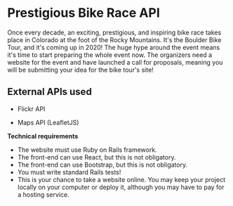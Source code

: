 # Prestigious Bike Race API

Once every decade, an exciting, prestigious, and inspiring bike race takes place in Colorado at the foot of the Rocky Mountains. It's the Boulder Bike Tour, and it's coming up in 2020! The huge hype around the event means it's time to start preparing the whole event now. The organizers need a website for the event and have launched a call for proposals, meaning you will be submitting your idea for the bike tour's site!

## External APIs used

- Flickr API

- Maps API (LeafletJS)


__Technical requirements__
- The website must use Ruby on Rails framework.
- The front-end can use React, but this is not obligatory.
- The front-end can use Bootstrap, but this is not obligatory.
- You must write standard Rails tests!
- This is your chance to take a website online. You may keep your project locally on your computer or deploy it, although you may have to pay for a hosting service.
